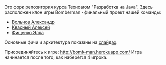 Это форк репозитория курса Техноатом "Разработка на Java".
Здесь расположен клон игры Bomberman - финальный проект нашей команды:

 - [Вольнов Александр](https://github.com/gammaker)
 - [Квасный Алексей](https://github.com/Auerbah)
 - [Фищенко Элла](https://github.com/Fellaru)

Основные фичи и архитектура показаны на [слайдах](Slides.pptx).

Присоединяйтесь к игре: http://bomb-man.herokuapp.com/
Игра начинается после того, как наберётся 4 игрока.